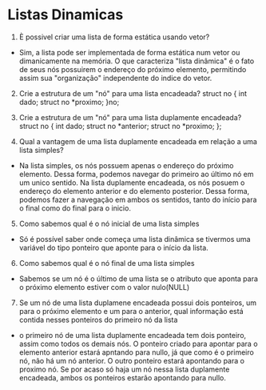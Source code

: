 # Listas Dinamicas

 1. È possivel criar uma lista de forma estática usando vetor?
- Sim, a lista pode ser implementada de forma estática num vetor ou dimanicamente na memória. O que caracteriza "lista dinâmica" é o fato de seus nós possuirem o endereço do próximo elemento, permitindo assim sua "organização" independente do indice do vetor.

2. Crie a estrutura de um "nó" para uma lista encadeada?
struct no {
   int dado;
   struct no *proximo;
 }no;

3. Crie a estrutura de um "nó" para uma lista duplamente encadeada?
 struct no {
   int dado;
   struct no *anterior;
   struct no *proximo;
 };

4. Qual a vantagem de uma lista duplamente encadeada em relação a uma lista simples?
- Na lista simples, os nós possuem apenas o endereço do próximo elemento. Dessa forma, podemos navegar do primeiro ao último nó em um unico sentido. Na lista duplamente encadeada, os nós posuem o endereço do elemento anterior e do elemento posterior. Dessa forma, podemos fazer a navegação em ambos os sentidos, tanto do início para o final como do final para o inicio.

5. Como sabemos qual é o nó inicial de uma lista simples
- Só é possível saber onde começa uma lista dinâmica se tivermos uma variável do tipo ponteiro que aponte para o início da lista.

6. Como sabemos qual é o nó final de uma lista simples
- Sabemos se um nó é o último de uma lista se o atributo que aponta para o próximo elemento estiver com o  valor nulo(NULL)

7. Se um nó de uma lista duplamene encadeada possui dois ponteiros, um para o
próximo elemento e um para o anterior, qual informação está contida nesses ponteiros do primeiro nó da lista
- o primeiro nó de uma lista duplamente encadeada tem dois ponteiro, assim como todos os demais nós.
O ponteiro criado para apontar para o elemento anterior estará apntando para nullo, já que como é o primeiro nó, não há um nó anterior. O outro ponteiro estará apontando para o proximo nó. Se por acaso só haja um nó nessa lista duplamente encadeada, ambos os ponteiros estarão apontando para nullo.
